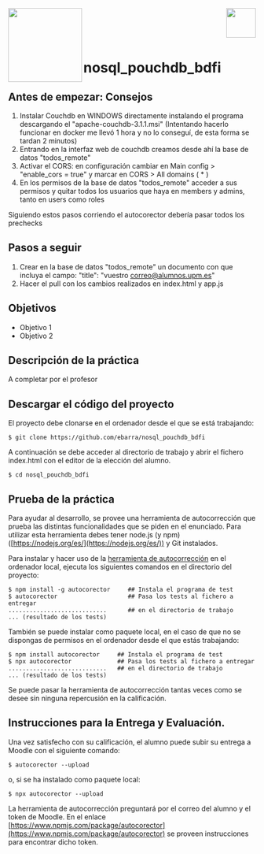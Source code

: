 
<img  align="left" width="150" style="float: left;" src="https://www.upm.es/sfs/Rectorado/Gabinete%20del%20Rector/Logos/UPM/CEI/LOGOTIPO%20leyenda%20color%20JPG%20p.png">
<img  align="right" width="60" style="float: right;" src="http://www.dit.upm.es/figures/logos/ditupm-big.gif">

<br/><br/><br/>

# nosql_pouchdb_bdfi
## Antes de empezar: Consejos
1. Instalar Couchdb en WINDOWS directamente instalando el programa descargando el "apache-couchdb-3.1.1.msi"
(Intentando hacerlo funcionar en docker me llevó 1 hora y no lo conseguí, de esta forma se tardan 2 minutos)
2. Entrando en la interfaz web de couchdb creamos desde ahí la base de datos "todos_remote"
3. Activar el CORS: en configuración cambiar en Main config > "enable_cors = true" y marcar en CORS > All domains ( * )
4. En los permisos de la base de datos "todos_remote" acceder a sus permisos y quitar todos los usuarios que haya en members y admins, tanto en users como roles

Siguiendo estos pasos corriendo el autocorector debería pasar todos los prechecks

## Pasos a seguir

1. Crear en la base de datos "todos_remote" un documento con que incluya el campo: "title": "vuestro correo@alumnos.upm.es"
2. Hacer el pull con los cambios realizados en index.html y app.js

## Objetivos
 * Objetivo 1
 * Objetivo 2
## Descripción de la práctica

A completar por el profesor


## Descargar el código del proyecto

El proyecto debe clonarse en el ordenador desde el que se está trabajando:

```
$ git clone https://github.com/ebarra/nosql_pouchdb_bdfi
```
A continuación se debe acceder al directorio de trabajo y abrir el fichero index.html con el editor de la elección del alumno.

```
$ cd nosql_pouchdb_bdfi
```
## Prueba de la práctica 

Para ayudar al desarrollo, se provee una herramienta de autocorrección que prueba las distintas funcionalidades que se piden en el enunciado. Para utilizar esta herramienta debes tener node.js (y npm) ([https://nodejs.org/es/](https://nodejs.org/es/)) y Git instalados. 

Para instalar y hacer uso de la [herramienta de autocorrección](https://www.npmjs.com/package/autocorector) en el ordenador local, ejecuta los siguientes comandos en el directorio del proyecto:


```
$ npm install -g autocorector     ## Instala el programa de test
$ autocorector                    ## Pasa los tests al fichero a entregar
............................      ## en el directorio de trabajo
... (resultado de los tests)
```
También se puede instalar como paquete local, en el caso de que no se dispongas de permisos en el ordenador desde el que estás trabajando:
```
$ npm install autocorector     ## Instala el programa de test
$ npx autocorector             ## Pasa los tests al fichero a entregar
............................   ## en el directorio de trabajo
... (resultado de los tests)
```

Se puede pasar la herramienta de autocorrección tantas veces como se desee sin ninguna repercusión en la calificación.

## Instrucciones para la Entrega y Evaluación.

Una vez satisfecho con su calificación, el alumno puede subir su entrega a Moodle con el siguiente comando:
```
$ autocorector --upload
```
o, si se ha instalado como paquete local:
```
$ npx autocorector --upload
```

La herramienta de autocorrección preguntará por el correo del alumno y el token de Moodle. En el enlace [https://www.npmjs.com/package/autocorector](https://www.npmjs.com/package/autocorector) se proveen instrucciones para encontrar dicho token.

